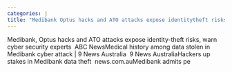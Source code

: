 ```yaml
---
categories: j
title: "Medibank Optus hacks and ATO attacks expose identitytheft risks warn cyber security experts  ABC News"
---
```

Medibank, Optus hacks and ATO attacks expose identity-theft risks, warn cyber security experts&nbsp;&nbsp;ABC NewsMedical history among data stolen in Medibank cyber attack | 9 News Australia&nbsp;&nbsp;9 News AustraliaHackers up stakes in Medibank data theft&nbsp;&nbsp;news.com.auMedibank admits pe